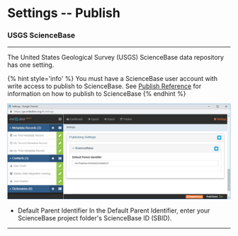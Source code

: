 # Settings -- Publish
### USGS ScienceBase
---

The United States Geological Survey (USGS) ScienceBase data repository has one setting.  

{% hint style='info' %}
  You must have a ScienceBase user account with write access to publish to ScienceBase.  See [Publish Reference](../../publish-window/publish-reference.md) for information on how to publish to ScienceBase
{% endhint %}

![Date Settings](/assets/reference/settings/publish-sciencebase.png)

* <span class="md-element">Default Parent Identifier</span> In the Default Parent Identifier, enter your ScienceBase project folder's ScienceBase ID (SBID). 

---
